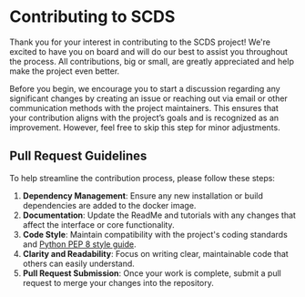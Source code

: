 # Contributing to SCDS

Thank you for your interest in contributing to the SCDS project! We're excited to have you on board and will do our best to assist you throughout the process. All contributions, big or small, are greatly appreciated and help make the project even better.

Before you begin, we encourage you to start a discussion regarding any significant changes by creating an issue or reaching out via email or other communication methods with the project maintainers. This ensures that your contribution aligns with the project’s goals and is recognized as an improvement. However, feel free to skip this step for minor adjustments.

## Pull Request Guidelines

To help streamline the contribution process, please follow these steps:

1. **Dependency Management**: Ensure any new installation or build dependencies are added to the docker image.
2. **Documentation**: Update the ReadMe and tutorials with any changes that affect the interface or core functionality.
3. **Code Style**: Maintain compatibility with the project's coding standards and [Python PEP 8 style guide](https://peps.python.org/pep-0008/).
4. **Clarity and Readability**: Focus on writing clear, maintainable code that others can easily understand.
5. **Pull Request Submission**: Once your work is complete, submit a pull request to merge your changes into the repository.

